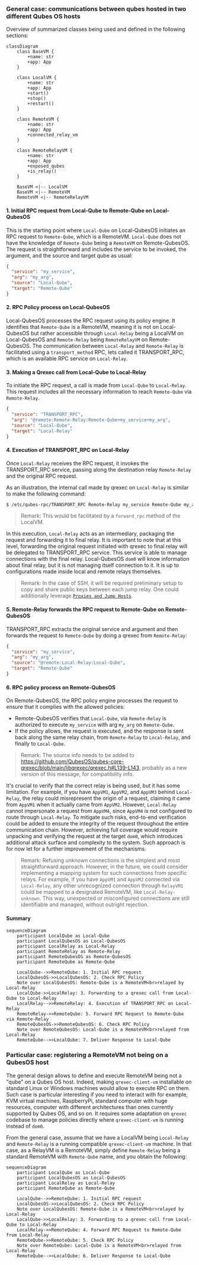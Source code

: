 ### General case: communications between qubes hosted in two different Qubes OS hosts 

Overview of summarized classes being used and defined in the following sections:

```mermaid
classDiagram
    class BaseVM {
        +name: str
        +app: App
    }

    class LocalVM {
        +name: str
        +app: App
        +start()
        +stop()
        +restart()
    }

    class RemoteVM {
        +name: str
        +app: App
        +connected_relay_vm
    }

    class RemoteRelayVM {
        +name: str
        +app: App
        +exposed_qubes
        +is_relay()
    }

    BaseVM <|-- LocalVM
    BaseVM <|-- RemoteVM
    RemoteVM <|-- RemoteRelayVM
```

#### 1. Initial RPC request from Local-Qube to Remote-Qube on Local-QubesOS

This is the starting point where `Local-Qube` on Local-QubesOS initiates an RPC request to `Remote-Qube`, which is a RemoteVM.
`Local-Qube` does not have the knowledge of `Remote-Qube` being a `RemoteVM` on Remote-QubesOS.
The request is straightforward and includes the service to be invoked, the argument, and the source and target qube as usual:

```json
{
  "service": "my_service",
  "arg": "my_arg",
  "source": "Local-Qube",
  "target": "Remote-Qube"
}
```

#### 2. RPC Policy process on Local-QubesOS

Local-QubesOS processes the RPC request using its policy engine.
It identifies that `Remote-Qube` is a RemoteVM, meaning it is not on Local-QubesOS but rather accessible through `Local-Relay` being a LocalVM on Local-QubesOS and `Remote-Relay` being `RemoteRelayVM` on Remote-QubesOS.
The communication between `Local-Relay` and `Remote-Relay` is facilitated using a `transport_method` RPC, lets called it TRANSPORT_RPC, which is an available RPC service on `Local-Relay`.

#### 3. Making a Qrexec call from Local-Qube to Local-Relay

To initiate the RPC request, a call is made from `Local-Qube` to `Local-Relay`.
This request includes all the necessary information to reach `Remote-Qube` via `Remote-Relay`.

```json
{
  "service": "TRANSPORT_RPC",
  "arg": "@remote:Remote-Relay:Remote-Qube+my_service+my_arg",
  "source": "Local-Qube",
  "target": "Local-Relay"
}
```

#### 4. Execution of TRANSPORT_RPC on Local-Relay

Once `Local-Relay` receives the RPC request, it invokes the TRANSPORT_RPC service, passing along the destination relay `Remote-Relay` and the original RPC request.

As an illustration, the internal call made by qrexec on `Local-Relay` is similar to make the following command:
```bash
$ /etc/qubes-rpc/TRANSPORT_RPC Remote-Relay my_service Remote-Qube my_arg
```

> Remark: This would be facilitated by a `forward_rpc` method of the LocalVM.

In this execution, `Local-Relay` acts as an intermediary, packaging the request and forwarding it to final relay.
It is important to note that at this level, forwarding the original request initiated with qrexec to final relay will be delegated to TRANSPORT_RPC service.
This service is able to manage connections with the final relay.
Local-QubesOS `dom0` will know information about final relay, but it is not managing itself connection to it.
It is up to configurations made inside local and remote relays themselves.

> Remark: In the case of SSH, it will be required preliminary setup to copy and share public keys between each jump relay.
> One could additionally leverage [`Proxies and Jump Hosts`](https://en.wikibooks.org/wiki/OpenSSH/Cookbook/Proxies_and_Jump_Hosts).

#### 5. Remote-Relay forwards the RPC request to Remote-Qube on Remote-QubesOS

TRANSPORT_RPC extracts the original service and argument and then forwards the request to `Remote-Qube` by doing a qrexec from `Remote-Relay`:

```json
{
  "service": "my_service",
  "arg": "my_arg",
  "source": "@remote:Local-Relay:Local-Qube",
  "target": "Remote-Qube"
}
```

#### 6. RPC policy process on Remote-QubesOS

On Remote-QubesOS, the RPC policy engine processes the request to ensure that it complies with the allowed policies:

- Remote-QubesOS verifies that `Local-Qube`, via `Remote-Relay` is authorized to execute `my_service` with arg `my_arg` on `Remote-Qube`.
- If the policy allows, the request is executed, and the response is sent back along the same relay chain, from `Remote-Relay` to `Local-Relay`, and finally to `Local-Qube`.

> Remark: The source info needs to be added to https://github.com/QubesOS/qubes-core-qrexec/blob/main/libqrexec/qrexec.h#L139-L143, probably as a new version of this message, for compatibility info.

It's crucial to verify that the correct relay is being used, but it has some limitation.
For example, if you have `AppVM1`, `AppVM2`, and `AppVM3` behind `Local-Relay`, the relay could misrepresent the origin of a request, claiming it came from `AppVM1` when it actually came from `AppVM2`.
However, `Local-Relay` cannot impersonate a request from `AppVM4`, since `AppVM4` is not configured to route through `Local-Relay`.
To mitigate such risks, end-to-end verification could be added to ensure the integrity of the request throughout the entire communication chain.
However, achieving full coverage would require unpacking and verifying the request at the target `dom0`, which introduces additional attack surface and complexity to the system.
Such approach is for now let for a further improvement of the mechanisms.

> Remark: Refusing unknown connections is the simplest and most straightforward approach.
> However, in the future, we could consider implementing a mapping system for such connections from specific relays.
> For example, if you have `AppVM1` and `AppVM2` connected via `Local-Relay`, any other unrecognized connection through `RelayVM1` could be mapped to a designated RemoteVM, like `Local-Relay-unknown`.
> This way, unexpected or misconfigured connections are still identifiable and managed, without outright rejection.

#### Summary

```mermaid
sequenceDiagram
    participant LocalQube as Local-Qube
    participant LocalQubesOS as Local-QubesOS
    participant LocalRelay as Local-Relay
    participant RemoteRelay as Remote-Relay
    participant RemoteQubesOS as Remote-QubesOS
    participant RemoteQube as Remote-Qube

    LocalQube-->>RemoteQube: 1. Initial RPC request
    LocalQubesOS->>LocalQubesOS: 2. Check RPC Policy
    Note over LocalQubesOS: Remote-Qube is a RemoteVM<br>relayed by Local-Relay
    LocalQube->>LocalRelay: 3. Forwarding to a qrexec call from Local-Qube to Local-Relay
    LocalRelay-->>RemoteRelay: 4. Execution of TRANSPORT_RPC on Local-Relay
    RemoteRelay->>RemoteQube: 5. Forward RPC Request to Remote-Qube via Remote-Relay
    RemoteQubesOS->>RemoteQubesOS: 6. Check RPC Policy
    Note over RemoteQubesOS: Local-Qube is a RemoteVM<br>relayed from Local-Relay
    RemoteQube-->>LocalQube: 7. Deliver Response to Local-Qube
```

### Particular case: registering a RemoteVM not being on a QubesOS host

The general design allows to define and execute RemoteVM being not a "qube" on a Qubes OS host.
Indeed, making `qrexec-client-vm` installable on standard Linux or Windows machines would allow to execute RPC on them.
Such case is particular interesting if you need to interact with for example, KVM virtual machines, RaspberryPi, standard computer with huge resources, computer with different architectures than ones currently supported by Qubes OS, and so on.
It requires some adaptation on `qrexec` codebase to manage policies directly where `qrexec-client-vm` is running instead of `dom0`.

From the general case, assume that we have a LocalVM being `Local-Relay` and `Remote-Relay` is a running compatible `qrexec-client-vm` machine.
In that case, as a RelayVM is a RemoteVM, simply define `Remote-Relay` being a standard RemoteVM with `Remote-Qube` name, and you obtain the following:

```mermaid
sequenceDiagram
    participant LocalQube as Local-Qube
    participant LocalQubesOS as Local-QubesOS
    participant LocalRelay as Local-Relay
    participant RemoteQube as Remote-Qube

    LocalQube-->>RemoteQube: 1. Initial RPC request
    LocalQubesOS->>LocalQubesOS: 2. Check RPC Policy
    Note over LocalQubesOS: Remote-Qube is a RemoteVM<br>relayed by Local-Relay
    LocalQube->>LocalRelay: 3. Forwarding to a qrexec call from Local-Qube to Local-Relay
    LocalRelay->>RemoteQube: 4. Forward RPC Request to Remote-Qube from Local-Relay
    RemoteQube->>RemoteQube: 5. Check RPC Policy
    Note over RemoteQube: Local-Qube is a RemoteVM<br>relayed from Local-Relay
    RemoteQube-->>LocalQube: 6. Deliver Response to Local-Qube
```
